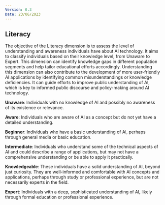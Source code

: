 ```yaml
---
Version: 0.3
Date: 23/06/2023
---
```


## Literacy

The objective of the Literacy dimension is to assess the level of understanding and awareness individuals have about AI technology. It aims to classify individuals based on their knowledge level, from Unaware to Expert. This dimension can identify knowledge gaps in different population segments and help tailor educational efforts accordingly. Understanding this dimension can also contribute to the development of more user-friendly AI applications by identifying common misunderstandings or knowledge deficiencies. It can guide efforts to improve public understanding of AI, which is key to informed public discourse and policy-making around AI technology.

**Unaware**: Individuals with no knowledge of AI and possibly no awareness of its existence or relevance.

**Aware**: Individuals who are aware of AI as a concept but do not yet have a detailed understanding.

**Beginner**: Individuals who have a basic understanding of AI, perhaps through general media or basic education.

**Intermediate**: Individuals who understand some of the technical aspects of AI and could describe a range of applications, but may not have a comprehensive understanding or be able to apply it practically.

**Knowledgeable**: These individuals have a solid understanding of AI, beyond just curiosity. They are well-informed and comfortable with AI concepts and applications, perhaps through study or professional experience, but are not necessarily experts in the field.

**Expert**: Individuals with a deep, sophisticated understanding of AI, likely through formal education or professional experience.